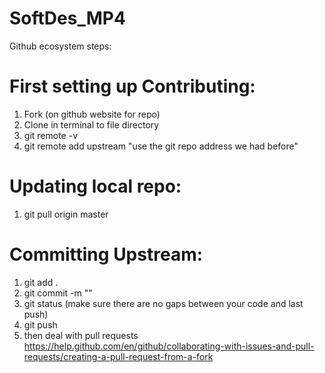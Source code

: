 # SoftDes_MP4

Github ecosystem steps:
# First setting up Contributing: 
1. Fork (on github website for repo)
2. Clone in terminal to file directory
3. git remote -v
4. git remote add upstream "use the git repo address we had before"
# Updating local repo:
1. git pull origin master
# Committing Upstream:
1. git add .
2. git commit -m ""
3. git status    (make sure there are no gaps between your code and last push)
4. git push
5. then deal with pull requests https://help.github.com/en/github/collaborating-with-issues-and-pull-requests/creating-a-pull-request-from-a-fork